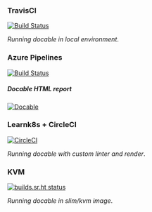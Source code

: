 ### TravisCI

[![Build Status](https://travis-ci.org/ottomatica/docable-demo.svg?branch=master)](https://travis-ci.org/ottomatica/docable-demo) 

_Running docable in local environment_.

### Azure Pipelines

[![Build Status](https://dev.azure.com/Ottomatica/docable-demo/_apis/build/status/ottomatica.docable-demo?branchName=master)](https://dev.azure.com/Ottomatica/docable-demo/_build/latest?definitionId=2&branchName=master) 

##### Docable HTML report

[![Docable](https://img.shields.io/badge/Docable-Results-blue.svg)](https://ottomatica.github.io/docable-demo/latest/unix-service.html)

### Learnk8s + CircleCI

[![CircleCI](https://circleci.com/gh/ottomatica/docable-demo.svg?style=svg)](https://circleci.com/gh/ottomatica/docable-demo)

_Running docable with custom linter and render_.

### KVM

[![builds.sr.ht status](https://builds.sr.ht/~ottomatica.svg)](https://builds.sr.ht/~ottomatica?)

_Running docable in slim/kvm image_.
